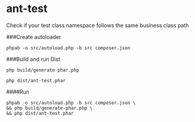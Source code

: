 # ant-test
Check if your test class namespace follows the same business class path

###Create autoloader
``` 
phpab -o src/autoload.php -b src composer.json
```

###Build and run Dist
```
php build/generate-phar.php

php dist/ant-test.phar
```

####Run
```
phpab -o src/autoload.php -b src composer.json \
&& php build/generate-phar.php \
&& php dist/ant-test.phar
```